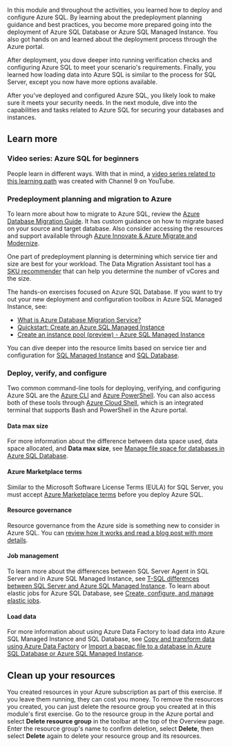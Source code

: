 In this module and throughout the activities, you learned how to deploy and configure Azure SQL. By learning about the predeployment planning guidance and best practices, you become more prepared going into the deployment of Azure SQL Database or Azure SQL Managed Instance. You also got hands on and learned about the deployment process through the Azure portal.

After deployment, you dove deeper into running verification checks and configuring Azure SQL to meet your scenario's requirements. Finally, you learned how loading data into Azure SQL is similar to the process for SQL Server, except you now have more options available.

After you've deployed and configured Azure SQL, you likely look to make sure it meets your security needs. In the next module, dive into the capabilities and tasks related to Azure SQL for securing your databases and instances.

## Learn more

### Video series: Azure SQL for beginners

People learn in different ways. With that in mind, a [video series related to this learning path](https://aka.ms/azuresql4beginnersyt?azure-portal=true) was created with Channel 9 on YouTube.

### Predeployment planning and migration to Azure

To learn more about how to migrate to Azure SQL, review the [Azure Database Migration Guide](/data-migration). It has custom guidance on how to migrate based on your source and target database. Also consider accessing the resources and support available through [Azure Innovate & Azure Migrate and Modernize](https://azure.microsoft.com/solutions/migration/migrate-modernize-innovate).  

One part of predeployment planning is determining which service tier and size are best for your workload. The Data Migration Assistant tool has a [SKU recommender](/sql/dma/dma-sku-recommend-sql-db) that can help you determine the number of vCores and the size.

The hands-on exercises focused on Azure SQL Database. If you want to try out your new deployment and configuration toolbox in Azure SQL Managed Instance, see:

- [What is Azure Database Migration Service?](/azure/dms/dms-overview?azure-portal=true)
- [Quickstart: Create an Azure SQL Managed Instance](/azure/sql-database/sql-database-managed-instance-get-started?azure-portal=true)
- [Create an instance pool (preview) - Azure SQL Managed Instance](/azure/azure-sql/managed-instance/instance-pools-configure?azure-portal=true)

You can dive deeper into the resource limits based on service tier and configuration for [SQL Managed Instance](/azure/azure-sql/managed-instance/resource-limits?azure-portal=true) and [SQL Database](/azure/azure-sql/database/resource-limits-vcore-single-databases?azure-portal=true).

### Deploy, verify, and configure

Two common command-line tools for deploying, verifying, and configuring Azure SQL are the [Azure CLI](/cli/azure/?azure-portal=true) and [Azure PowerShell](/powershell/azure?azure-portal=true). You can also access both of these tools through [Azure Cloud Shell](/azure/cloud-shell/overview?azure-portal=true), which is an integrated terminal that supports Bash and PowerShell in the Azure portal.

#### Data max size

For more information about the difference between data space used, data space allocated, and **Data max size**, see [Manage file space for databases in Azure SQL Database](/azure/azure-sql/database/file-space-manage#understanding-types-of-storage-space-for-a-database?azure-portal=true).

#### Azure Marketplace terms

Similar to the Microsoft Software License Terms (EULA) for SQL Server, you must accept [Azure Marketplace terms](/legal/marketplace/marketplace-terms) before you deploy Azure SQL.

#### Resource governance

Resource governance from the Azure side is something new to consider in Azure SQL. You can [review how it works and read a blog post with more details](https://azure.microsoft.com/blog/resource-governance-in-azure-sql-database/?azure-portal=true).

#### Job management

To learn more about the differences between SQL Server Agent in SQL Server and in Azure SQL Managed Instance, see [T-SQL differences between SQL Server and Azure SQL Managed Instance](/azure/azure-sql/managed-instance/transact-sql-tsql-differences-sql-server#sql-server-agent?azure-portal=true). To learn about elastic jobs for Azure SQL Database, see [Create, configure, and manage elastic jobs](/azure/azure-sql/database/elastic-jobs-overview?azure-portal=true).

#### Load data

For more information about using Azure Data Factory to load data into Azure SQL Managed Instance and SQL Database, see [Copy and transform data using Azure Data Factory](/azure/data-factory/connector-azure-sql-database) or [Import a bacpac file to a database in Azure SQL Database or Azure SQL Managed Instance](/azure/azure-sql/database/database-import).

## Clean up your resources

You created resources in your Azure subscription as part of this exercise. If you leave them running, they can cost you money. To remove the resources you created, you can just delete the resource group you created at in this module's first exercise. Go to the resource group in the Azure portal and select **Delete resource group** in the toolbar at the top of the Overview page. Enter the resource group's name to confirm deletion, select **Delete**, then select **Delete** again to delete your resource group and its resources.
